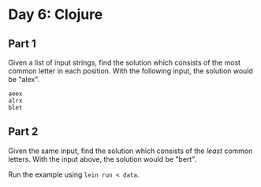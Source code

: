 # Day 6: Clojure

## Part 1

Given a list of input strings, find the solution which consists of the
most common letter in each position. With the following input, the
solution would be "alex".

```
aeex
alrx
blet
```

## Part 2

Given the same input, find the solution which consists of the *least*
common letters. With the input above, the solution would be "bert".

Run the example using `lein run < data`.
